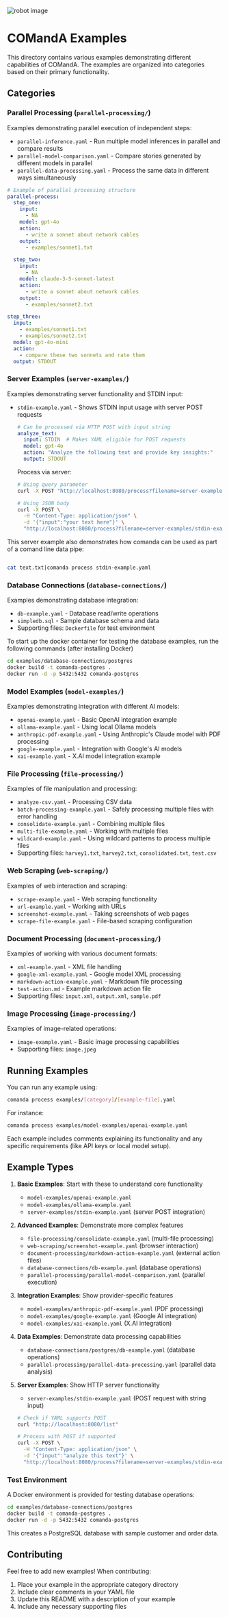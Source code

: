 ![robot image](../comanda-small.jpg)
# COMandA Examples

This directory contains various examples demonstrating different capabilities of COMandA. The examples are organized into categories based on their primary functionality.

## Categories

### Parallel Processing (`parallel-processing/`)
Examples demonstrating parallel execution of independent steps:
- `parallel-inference.yaml` - Run multiple model inferences in parallel and compare results
- `parallel-model-comparison.yaml` - Compare stories generated by different models in parallel
- `parallel-data-processing.yaml` - Process the same data in different ways simultaneously

```yaml
# Example of parallel processing structure
parallel-process:
  step_one:
    input:
      - NA
    model: gpt-4o
    action:
      - write a sonnet about network cables
    output:
      - examples/sonnet1.txt

  step_two:
    input:
      - NA
    model: claude-3-5-sonnet-latest
    action:
      - write a sonnet about network cables
    output:
      - examples/sonnet2.txt

step_three:
  input:
    - examples/sonnet1.txt
    - examples/sonnet2.txt
  model: gpt-4o-mini
  action:
    - compare these two sonnets and rate them
  output: STDOUT
```

### Server Examples (`server-examples/`)
Examples demonstrating server functionality and STDIN input:
- `stdin-example.yaml` - Shows STDIN input usage with server POST requests
  ```yaml
  # Can be processed via HTTP POST with input string
  analyze_text:
    input: STDIN  # Makes YAML eligible for POST requests
    model: gpt-4o
    action: "Analyze the following text and provide key insights:"
    output: STDOUT
  ```

  Process via server:
  ```bash
  # Using query parameter
  curl -X POST "http://localhost:8080/process?filename=server-examples/stdin-example.yaml&input=your text here"

  # Using JSON body
  curl -X POST \
    -H "Content-Type: application/json" \
    -d '{"input":"your text here"}' \
    "http://localhost:8080/process?filename=server-examples/stdin-example.yaml"
  ```

This server example also demonstrates how comanda can be used as part of a comand line data pipe:

```bash

cat text.txt|comanda process stdin-example.yaml

```

### Database Connections (`database-connections/`)
Examples demonstrating database integration:
- `db-example.yaml` - Database read/write operations
- `simpledb.sql` - Sample database schema and data
- Supporting files: `Dockerfile` for test environment

To start up the docker container for testing the database examples, run the following commands (after installing Docker)
```bash
cd examples/database-connections/postgres
docker build -t comanda-postgres .
docker run -d -p 5432:5432 comanda-postgres
```


### Model Examples (`model-examples/`)
Examples demonstrating integration with different AI models:
- `openai-example.yaml` - Basic OpenAI integration example
- `ollama-example.yaml` - Using local Ollama models
- `anthropic-pdf-example.yaml` - Using Anthropic's Claude model with PDF processing
- `google-example.yaml` - Integration with Google's AI models
- `xai-example.yaml` - X.AI model integration example

### File Processing (`file-processing/`)
Examples of file manipulation and processing:
- `analyze-csv.yaml` - Processing CSV data
- `batch-processing-example.yaml` - Safely processing multiple files with error handling
- `consolidate-example.yaml` - Combining multiple files
- `multi-file-example.yaml` - Working with multiple files
- `wildcard-example.yaml` - Using wildcard patterns to process multiple files
- Supporting files: `harvey1.txt`, `harvey2.txt`, `consolidated.txt`, `test.csv`

### Web Scraping (`web-scraping/`)
Examples of web interaction and scraping:
- `scrape-example.yaml` - Web scraping functionality
- `url-example.yaml` - Working with URLs
- `screenshot-example.yaml` - Taking screenshots of web pages
- `scrape-file-example.yaml` - File-based scraping configuration

### Document Processing (`document-processing/`)
Examples of working with various document formats:
- `xml-example.yaml` - XML file handling
- `google-xml-example.yaml` - Google model XML processing
- `markdown-action-example.yaml` - Markdown file processing
- `test-action.md` - Example markdown action file
- Supporting files: `input.xml`, `output.xml`, `sample.pdf`

### Image Processing (`image-processing/`)
Examples of image-related operations:
- `image-example.yaml` - Basic image processing capabilities
- Supporting files: `image.jpeg`

## Running Examples

You can run any example using:

```bash
comanda process examples/[category]/[example-file].yaml
```

For instance:
```bash
comanda process examples/model-examples/openai-example.yaml
```

Each example includes comments explaining its functionality and any specific requirements (like API keys or local model setup).

## Example Types

1. **Basic Examples**: Start with these to understand core functionality
   - `model-examples/openai-example.yaml`
   - `model-examples/ollama-example.yaml`
   - `server-examples/stdin-example.yaml` (server POST integration)

2. **Advanced Examples**: Demonstrate more complex features
   - `file-processing/consolidate-example.yaml` (multi-file processing)
   - `web-scraping/screenshot-example.yaml` (browser interaction)
   - `document-processing/markdown-action-example.yaml` (external action files)
   - `database-connections/db-example.yaml` (database operations)
   - `parallel-processing/parallel-model-comparison.yaml` (parallel execution)

3. **Integration Examples**: Show provider-specific features
   - `model-examples/anthropic-pdf-example.yaml` (PDF processing)
   - `model-examples/google-example.yaml` (Google AI integration)
   - `model-examples/xai-example.yaml` (X.AI integration)

4. **Data Examples**: Demonstrate data processing capabilities
   - `database-connections/postgres/db-example.yaml` (database operations)
   - `parallel-processing/parallel-data-processing.yaml` (parallel data analysis)

5. **Server Examples**: Show HTTP server functionality
   - `server-examples/stdin-example.yaml` (POST request with string input)
   ```bash
   # Check if YAML supports POST
   curl "http://localhost:8080/list"
   
   # Process with POST if supported
   curl -X POST \
     -H "Content-Type: application/json" \
     -d '{"input":"analyze this text"}' \
     "http://localhost:8080/process?filename=server-examples/stdin-example.yaml"
   ```

### Test Environment

A Docker environment is provided for testing database operations:

```bash
cd examples/database-connections/postgres
docker build -t comanda-postgres .
docker run -d -p 5432:5432 comanda-postgres
```

This creates a PostgreSQL database with sample customer and order data.

## Contributing

Feel free to add new examples! When contributing:
1. Place your example in the appropriate category directory
2. Include clear comments in your YAML file
3. Update this README with a description of your example
4. Include any necessary supporting files
